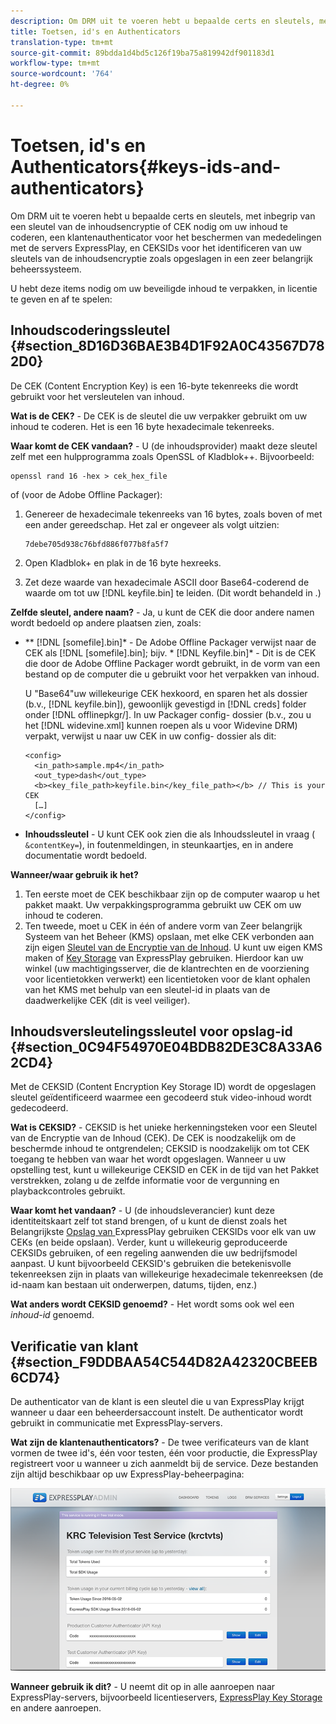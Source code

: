 ```yaml
---
description: Om DRM uit te voeren hebt u bepaalde certs en sleutels, met inbegrip van een sleutel van de inhoudsencryptie of CEK nodig om uw inhoud te coderen, een klantenauthenticator voor het beschermen van mededelingen met de servers ExpressPlay, en CEKSIDs voor het identificeren van uw sleutels van de inhoudsencryptie zoals opgeslagen in een zeer belangrijk beheerssysteem.
title: Toetsen, id's en Authenticators
translation-type: tm+mt
source-git-commit: 89bdda1d4bd5c126f19ba75a819942df901183d1
workflow-type: tm+mt
source-wordcount: '764'
ht-degree: 0%

---
```



# Toetsen, id&#39;s en Authenticators{#keys-ids-and-authenticators}

Om DRM uit te voeren hebt u bepaalde certs en sleutels, met inbegrip van een sleutel van de inhoudsencryptie of CEK nodig om uw inhoud te coderen, een klantenauthenticator voor het beschermen van mededelingen met de servers ExpressPlay, en CEKSIDs voor het identificeren van uw sleutels van de inhoudsencryptie zoals opgeslagen in een zeer belangrijk beheerssysteem.

U hebt deze items nodig om uw beveiligde inhoud te verpakken, in licentie te geven en af te spelen:

## Inhoudscoderingssleutel {#section_8D16D36BAE3B4D1F92A0C43567D782D0}

De CEK (Content Encryption Key) is een 16-byte tekenreeks die wordt gebruikt voor het versleutelen van inhoud.

**Wat is de CEK?** - De CEK is de sleutel die uw verpakker gebruikt om uw inhoud te coderen. Het is een 16 byte hexadecimale tekenreeks.

**Waar komt de CEK vandaan?** - U (de inhoudsprovider) maakt deze sleutel zelf met een hulpprogramma zoals OpenSSL of Kladblok++. Bijvoorbeeld:

```
openssl rand 16 -hex > cek_hex_file
```

of (voor de Adobe Offline Packager):

1. Genereer de hexadecimale tekenreeks van 16 bytes, zoals boven of met een ander gereedschap. Het zal er ongeveer als volgt uitzien:

   ```
   7debe705d938c76bfd886f077b8fa5f7
   ```

1. Open Kladblok+ en plak in de 16 byte hexreeks.
1. Zet deze waarde van hexadecimale ASCII door Base64-coderend de waarde om tot uw [!DNL keyfile.bin] te leiden. (Dit wordt behandeld in [](../../multi-drm-workflows/quick-start/package-your-content.md).)

**Zelfde sleutel, andere naam?** - Ja, u kunt de CEK die door andere namen wordt bedoeld op andere plaatsen zien, zoals:

* ** [!DNL [somefile].bin]* - De Adobe Offline Packager verwijst naar de CEK als [!DNL [somefile].bin]; bijv. * [!DNL Keyfile.bin]* - Dit is de CEK die door de Adobe Offline Packager wordt gebruikt, in de vorm van een bestand op de computer die u gebruikt voor het verpakken van inhoud.

   U &quot;Base64&quot;uw willekeurige CEK hexkoord, en sparen het als dossier (b.v., [!DNL keyfile.bin]), gewoonlijk gevestigd in [!DNL creds] folder onder [!DNL offlinepkgr/]. In uw Packager config- dossier (b.v., zou u het [!DNL widevine.xml] kunnen roepen als u voor Widevine DRM) verpakt, verwijst u naar uw CEK in uw config- dossier als dit:

   ```
   <config>  
     <in_path>sample.mp4</in_path>  
     <out_type>dash</out_type>
     <b><key_file_path>keyfile.bin</key_file_path></b> // This is your CEK  
     […] 
   </config> 
   ```

* **Inhoudssleutel**  - U kunt CEK ook zien die als Inhoudssleutel in vraag (  `&contentKey=`), in foutenmeldingen, in steunkaartjes, en in andere documentatie wordt bedoeld.

**Wanneer/waar gebruik ik het?**

1. Ten eerste moet de CEK beschikbaar zijn op de computer waarop u het pakket maakt. Uw verpakkingsprogramma gebruikt uw CEK om uw inhoud te coderen.
1. Ten tweede, moet u CEK in één of andere vorm van Zeer belangrijk Systeem van het Beheer (KMS) opslaan, met elke CEK verbonden aan zijn eigen [Sleutel van de Encryptie van de Inhoud](../../multi-drm-workflows/glossary/glossary-cek.md). U kunt uw eigen KMS maken of [Key Storage](https://www.expressplay.com/developer/key-storage/) van ExpressPlay gebruiken. Hierdoor kan uw winkel (uw machtigingsserver, die de klantrechten en de voorziening voor licentietokken verwerkt) een licentietoken voor de klant ophalen van het KMS met behulp van een sleutel-id in plaats van de daadwerkelijke CEK (dit is veel veiliger).

## Inhoudsversleutelingssleutel voor opslag-id {#section_0C94F54970E04BDB82DE3C8A33A62CD4}

Met de CEKSID (Content Encryption Key Storage ID) wordt de opgeslagen sleutel geïdentificeerd waarmee een gecodeerd stuk video-inhoud wordt gedecodeerd.

**Wat is CEKSID?** - CEKSID is het unieke herkenningsteken voor een Sleutel van de Encryptie van de Inhoud (CEK). De CEK is noodzakelijk om de beschermde inhoud te ontgrendelen; CEKSID is noodzakelijk om tot CEK toegang te hebben van waar het wordt opgeslagen. Wanneer u uw opstelling test, kunt u willekeurige CEKSID en CEK in de tijd van het Pakket verstrekken, zolang u de zelfde informatie voor de vergunning en playbackcontroles gebruikt.

**Waar komt het vandaan?** - U (de inhoudsleverancier) kunt deze identiteitskaart zelf tot stand brengen, of u kunt de dienst zoals het Belangrijkste  [Opslag van ](https://www.expressplay.com/developer/key-storage/) ExpressPlay gebruiken CEKSIDs voor elk van uw CEKs (en beide opslaan). Verder, kunt u willekeurig geproduceerde CEKSIDs gebruiken, of een regeling aanwenden die uw bedrijfsmodel aanpast. U kunt bijvoorbeeld CEKSID&#39;s gebruiken die betekenisvolle tekenreeksen zijn in plaats van willekeurige hexadecimale tekenreeksen (de id-naam kan bestaan uit onderwerpen, datums, tijden, enz.)

**Wat anders wordt CEKSID genoemd?** - Het wordt soms ook wel een  *inhoud-id* genoemd.

## Verificatie van klant {#section_F9DDBAA54C544D82A42320CBEEB6CD74}

De authenticator van de klant is een sleutel die u van ExpressPlay krijgt wanneer u daar een beheerdersaccount instelt. De authenticator wordt gebruikt in communicatie met ExpressPlay-servers.

**Wat zijn de klantenauthenticators?** - De twee verificateurs van de klant vormen de twee id&#39;s, één voor testen, één voor productie, die ExpressPlay registreert voor u wanneer u zich aanmeldt bij de service. Deze bestanden zijn altijd beschikbaar op uw ExpressPlay-beheerpagina:
<!--<a id="fig_c5h_xdl_wv"></a>-->

![](assets/expressplay_admin_dashboard-web.png)

**Wanneer gebruik ik dit?** - U neemt dit op in alle aanroepen naar ExpressPlay-servers, bijvoorbeeld licentieservers,  [ExpressPlay Key Storage](https://www.expressplay.com/developer/key-storage/) en andere aanroepen.
